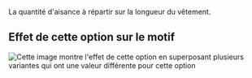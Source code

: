 La quantité d'aisance à répartir sur la longueur du vêtement.

## Effet de cette option sur le motif

![Cette image montre l'effet de cette option en superposant plusieurs variantes qui ont une valeur différente pour cette option](breanna_verticalease_sample.svg "Effet de cette option sur le motif")
